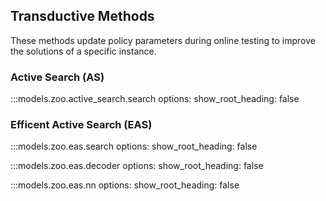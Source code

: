 ## Transductive Methods

These methods update policy parameters during online testing to improve the solutions of a specific instance.

### Active Search (AS)

:::models.zoo.active_search.search
    options:
      show_root_heading: false

### Efficent Active Search (EAS)

:::models.zoo.eas.search
    options:
      show_root_heading: false

:::models.zoo.eas.decoder
    options:
      show_root_heading: false

:::models.zoo.eas.nn
    options:
      show_root_heading: false
